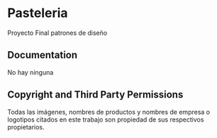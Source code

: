 # Pasteleria

Proyecto Final patrones de diseño

## Documentation
No hay ninguna


## Copyright and Third Party Permissions 

Todas las imágenes, nombres de productos y nombres de empresa o logotipos citados en este trabajo son propiedad de sus respectivos propietarios.

